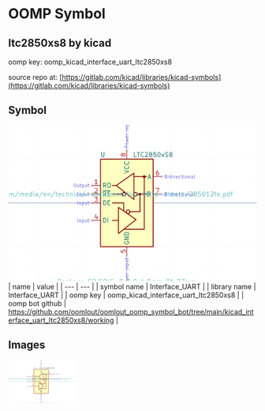 # OOMP Symbol  
## ltc2850xs8  by kicad  
  
oomp key: oomp_kicad_interface_uart_ltc2850xs8  
  
source repo at: [https://gitlab.com/kicad/libraries/kicad-symbols](https://gitlab.com/kicad/libraries/kicad-symbols)  
## Symbol  
  
[![working.png](working_600.png)](working.png)  
| name | value | 
| --- | --- | 
| symbol name | Interface_UART | 
| library name | Interface_UART | 
| oomp key | oomp_kicad_interface_uart_ltc2850xs8 | 
| oomp bot github | https://github.com/oomlout/oomlout_oomp_symbol_bot/tree/main/kicad_interface_uart_ltc2850xs8/working | 
## Images  
  
[![working.png](working_140.png)](working.png)  
